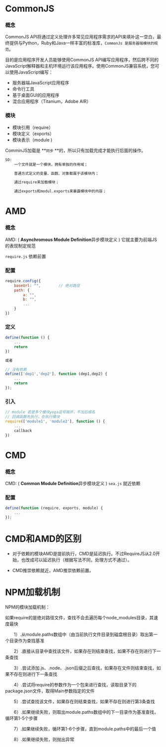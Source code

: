 # CommonJS

### 概念

CommonJS API将通过定义处理许多常见应用程序需求的API来填补这一空白，最终提供与Python，Ruby和Java一样丰富的标准库，`CommonJs 是服务器端模块的规范`。

目的是应用程序开发人员能够使用CommonJS API编写应用程序，然后跨不同的JavaScript解释器和主机环境运行该应用程序。使用CommonJS兼容系统，您可以使用JavaScript编写：

- 服务器端JavaScript应用程序
- 命令行工具
- 基于桌面GUI的应用程序
- 混合应用程序（Titanium，Adobe AIR）



### 模块

* 模块引用（require）
* 模块定义（exports）
* 模块表示（module )

ComminJS加载是 **`同步` **的，所以只有加载完成才能执行后面的操作。

```html
SO:
​	 一个文件就是一个模块，拥有单独的作用域；

​    普通方式定义的变量、函数、对象都属于该模块内；

​    通过require来加载模块；

​    通过exports和modul.exports来暴露模块中的内容；
```





# AMD

### 概念

AMD: ( **Asynchromous Module Definition**异步模块定义 )   它就主要为前端JS的表现制定规范

`require.js`  依赖前置



### 配置

```js
require.config({
    baseUrl: "",		// 绝对路径
    path: {			
        a: "",
        b: "",
        ...
    }
})
```



### 定义

```js
define(function () {
    ...
    return
})

或者

// 没有依赖
define(['dep1','dep2'], function (dep1,dep2) {
    ...
    return
});
```



### 引入

```js
// module 若是多个模块yoga逗号隔开，不加后缀名
// 回调函数先执行，在执行模块
require(['module1', 'module2'], function () {
    ...
    callback
})
```





# CMD

### 概念

CMD: ( **Common Module Definition**异步模块定义 )   `sea.js`  就近依赖



### 配置

`````js
define(function (require, exports, module) {
    ...
});
`````





# CMD和AMD的区别

* 对于依赖的模块AMD是提前执行，CMD是延迟执行。不过RequireJS从2.0开始，也改成可以延迟执行（根据写法不同，处理方式不通过）。 

* CMD推崇依赖就近，AMD推崇依赖前置。   





# NPM加载机制

NPM的模块加载机制：

​      如果require的是绝对路径文件，查找不会去遍历每个node_modules目录，其速度最快

　　1）.从module.paths数组中（由当前执行文件目录到磁盘根目录）取出第一个目录作为查找基准

　　2）.直接从目录中查找该文件，如果存在则结束查找，如果不存在则进行下一条查找

　　3）.尝试添加.js、.node、.json后缀之后查找，如果存在文件则结束查找，如果不存在则进行下一条查找

　　4）.尝试将require的参数作为一个包来进行查找，读取目录下的package.json文件，取得Main参数指定的文件

　　5）.尝试查找该文件，如果存在则结束查找，如果不存在则进行第3条查找

　　6）.如果继续失败，则取出module.paths数组中的下一目录作为基准查找，循环第1-5个步骤

　　7）.如果继续失败，循环第1-6个步骤，直到module.paths中的最后一个值

　　8）.如果继续失败，则抛出异常